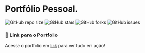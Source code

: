 # Portfólio Pessoal.
![GitHub repo size](https://img.shields.io/github/repo-size/samueldmonteiro/portfolio?style=flat-square) ![GitHub stars](https://img.shields.io/github/stars/seu-usuario/seu-repositorio?style=flat-square) ![GitHub forks](https://img.shields.io/github/forks/seu-usuario/seu-repositorio?style=flat-square) ![GitHub issues](https://img.shields.io/github/issues/seu-usuario/seu-repositorio?style=flat-square)

### 🔗 Link para o Portfolio

Acesse o portfólio em [link](https://samueldavi.netlify.app) para ver tudo em ação!

